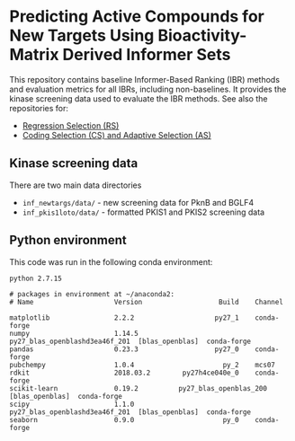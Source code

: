 # Predicting Active Compounds for New Targets Using Bioactivity-Matrix Derived Informer Sets
This repository contains baseline Informer-Based Ranking (IBR) methods and evaluation metrics for all IBRs, including non-baselines.
It provides the kinase screening data used to evaluate the IBR methods.
See also the repositories for:
- [Regression Selection (RS)](https://github.com/leepei/informer)
- [Coding Selection (CS) and Adaptive Selection (AS)](https://github.com/wiscstatman/esdd/tree/master/informRset)

## Kinase screening data
There are two main data directories
- `inf_newtargs/data/` - new screening data for PknB and BGLF4
- `inf_pkis1loto/data/` - formatted PKIS1 and PKIS2 screening data

## Python environment
This code was run in the following conda environment:
```
python 2.7.15

# packages in environment at ~/anaconda2:
# Name                    Version                   Build    Channel

matplotlib                2.2.2                    py27_1    conda-forge
numpy                     1.14.5          py27_blas_openblashd3ea46f_201  [blas_openblas]  conda-forge
pandas                    0.23.3                   py27_0    conda-forge
pubchempy                 1.0.4                      py_2    mcs07
rdkit                     2018.03.2        py27h4ce040e_0    conda-forge
scikit-learn              0.19.2          py27_blas_openblas_200  [blas_openblas]  conda-forge
scipy                     1.1.0           py27_blas_openblashd3ea46f_201  [blas_openblas]  conda-forge
seaborn                   0.9.0                      py_0    conda-forge
```
